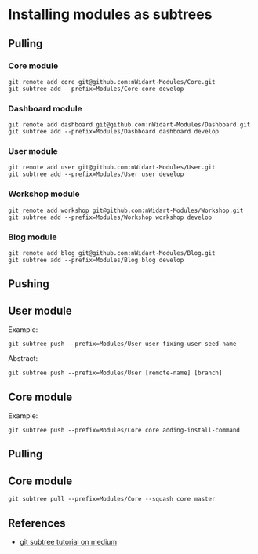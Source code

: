 # Installing modules as subtrees

## Pulling


### Core module


```
git remote add core git@github.com:nWidart-Modules/Core.git
git subtree add --prefix=Modules/Core core develop
```

### Dashboard module


```
git remote add dashboard git@github.com:nWidart-Modules/Dashboard.git
git subtree add --prefix=Modules/Dashboard dashboard develop
```

### User module


```
git remote add user git@github.com:nWidart-Modules/User.git
git subtree add --prefix=Modules/User user develop
```

### Workshop module


```
git remote add workshop git@github.com:nWidart-Modules/Workshop.git
git subtree add --prefix=Modules/Workshop workshop develop
```


### Blog module


```
git remote add blog git@github.com:nWidart-Modules/Blog.git
git subtree add --prefix=Modules/Blog blog develop
```

## Pushing


## User module

Example:

```
git subtree push --prefix=Modules/User user fixing-user-seed-name
```

Abstract:

```
git subtree push --prefix=Modules/User [remote-name] [branch]
```

## Core module

Example:

```
git subtree push --prefix=Modules/Core core adding-install-command
```



## Pulling


## Core module

```
git subtree pull --prefix=Modules/Core --squash core master
```


## References

* [git subtree tutorial on medium](https://medium.com/@v/git-subtrees-a-tutorial-6ff568381844)